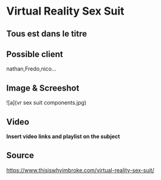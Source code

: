 # Virtual Reality Sex Suit
## Tous est dans le titre



## Possible client
nathan,Fredo,nico...


## Image & Screeshot
![a](vr sex suit components.jpg)

## Video
__Insert video links and playlist on the subject__

## Source 
https://www.thisiswhyimbroke.com/virtual-reality-sex-suit/